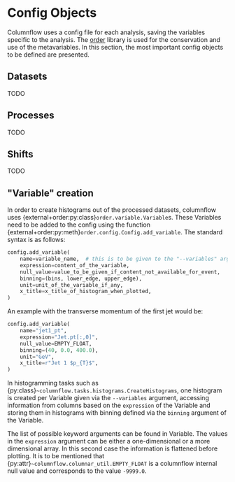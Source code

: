 # Config Objects

Columnflow uses a config file for each analysis, saving the variables specific to the analysis. The
[order](https://github.com/riga/order) library is used for the conservation and use of the
metavariables. In this section, the most important config objects to be defined are presented.

## Datasets

TODO

## Processes

TODO

## Shifts

TODO

## "Variable" creation

In order to create histograms out of the processed datasets, columnflow uses
{external+order:py:class}`order.variable.Variable`s. These
Variables need to be added to the config using the
function {external+order:py:meth}`order.config.Config.add_variable`. The standard syntax is as
follows:

```python
config.add_variable(
    name=variable_name,  # this is to be given to the "--variables" argument for the plotting task
    expression=content_of_the_variable,
    null_value=value_to_be_given_if_content_not_available_for_event,
    binning=(bins, lower_edge, upper_edge),
    unit=unit_of_the_variable_if_any,
    x_title=x_title_of_histogram_when_plotted,
)
```

An example with the transverse momentum of the first jet would be:
```python
config.add_variable(
    name="jet1_pt",
    expression="Jet.pt[:,0]",
    null_value=EMPTY_FLOAT,
    binning=(40, 0.0, 400.0),
    unit="GeV",
    x_title=r"Jet 1 $p_{T}$",
)
```

In histogramming tasks such as
{py:class}`~columnflow.tasks.histograms.CreateHistograms`, one histogram is created per Variable
given via the ```--variables``` argument, accessing information from columns based on
the `expression` of the Variable and storing them in histograms with binning defined
via the `binning` argument of the Variable.

The list of possible keyword arguments can be found in
Variable. The values in the ```expression``` argument can
be either a one-dimensional or a more dimensional array. In this second case the information is
flattened before plotting. It is to be mentioned that
{py:attr}`~columnflow.columnar_util.EMPTY_FLOAT` is a columnflow internal null value and
corresponds to the value ```-9999.0```.
